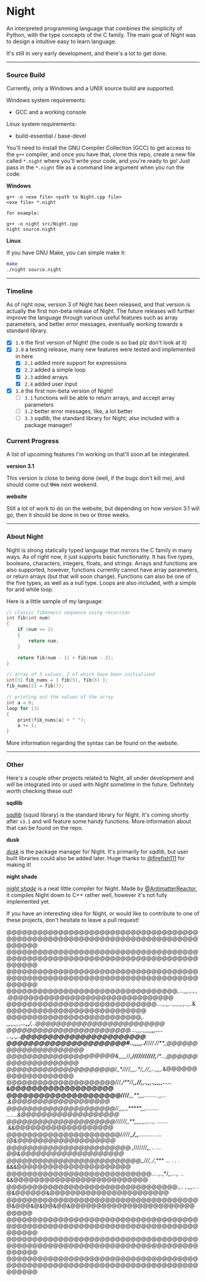 # Night

An interpreted programming language that combines the simplicity of Python, with the type concepts of the C family. The main goal of Night was to design a intuitive easy to learn language.

It's still in very early development, and there's a lot to get done.

---

### Source Build

Currently, only a Windows and a UNIX source build are supported.

Windows system requirements:
- GCC and a working console

Linux system requirements:
- build-essential / base-devel

You'll need to install the GNU Compiler Collection (GCC) to get access to the `g++` compiler, and once you have that, clone this repo, create a new file called `*.night` where you'll write your code, and you're ready to go! 
Just pass in the `*.night` file as a command line argument when you run the code:

**Windows**

```
g++ -o <exe file> <path to Night.cpp file>
<exe file> *.night

for example:

g++ -o night src/Night.cpp
night source.night
```

**Linux**

If you have GNU Make, you can simple make it:

```bash
make
./night source.night
```
---

### Timeline

As of right now, version 3 of Night has been released, and that version is actually the first non-beta release of Night. The future releases will further improve the language through various useful features such as array parameters, and better error messages, eventually working towards a standard library.

- [x] `1.0` the first version of Night! (the code is so bad plz don't look at it)
- [x] `2.0` a testing release, many new features were tested and implemented in here
  - [x] `2.1` added more support for expressions
  - [x] `2.2` added a simple loop
  - [x] `2.3` added arrays
  - [x] `2.4` added user input
- [x] `3.0` the first non-beta version of Night!
  - [ ] `3.1` functions will be able to return arrays, and accept array parameters
  - [ ] `3.2` better error messages, like, a lot better
  - [ ] `3.3` *sqdlib*, the standard library for Night; also included with a package manager!

### Current Progress

A list of upcoming features I'm working on that'll soon all be integerated.

**version 3.1**

This version is close to being done (well, if the bugs don't kill me), and should come out ~~this~~ next weekend.

**website**

Still a lot of work to do on the website, but depending on how version 3.1 will go, then it should be done in two or three weeks.

---

### About Night

Night is strong statically typed language that mirrors the C family in many ways. As of right now, it just supports basic functionality. It has five types, booleans, characters, integers, floats, and strings. Arrays and functions are also supported, however, functions currently cannot have array parameters, or return arrays (but that will soon change). Functions can also be one of the five types, as well as a null type. Loops are also included, with a simple for and while loop.

Here is a little sample of my language:

```cpp
// classic fibonacci sequence using recursion
int fib(int num)
{
    if (num <= 1)
    {
        return num;
    }

    return fib(num - 1) + fib(num - 2);
}

// array of 3 values, 2 of which have been initialized
int[3] fib_nums = [ fib(5), fib(6) ];
fib_nums[2] = fib(7);

// printing out the values of the array
int a = 0;
loop for (3)
{
    print(fib_nums[a] + " ");
    a += 1;
}
```

More information regarding the syntax can be found on the website.

---

### Other

Here's a couple other projects related to Night, all under development and will be integrated into or used with Night sometime in the future. Definitely worth checking these out!

**sqdlib**

*[sqdlib](https://github.com/DynamicSquid/sqdlib)* (squid library) is the standard library for Night. It's coming shortly after `v3.1` and will feature some handy functions. More information about that can be found on the repo.

**dusk**

*[dusk](https://github.com/firefish111/dusk)* is the package manager for Night. It's primarily for *sqdlib*, but user built libraries could also be added later. Huge thanks to [@firefish111](https://github.com/firefish111) for making it!

**night shade**

*[night shade](https://github.com/AntimatterReactor/NightShade)* is a neat little compiler for Night. Made by [@AntimatterReactor](https://github.com/AntimatterReactor), it compiles Night down to C++ rather well, however it's not fully implemented yet.

If you have an interesting idea for Night, or would like to contribute to one of these projects, don't hesitate to leave a pull request!

@@@@@@@@@@@@@@@@@@@@@@@@@@@@@@@@@@@@@@@@@@@@@@@@@@@@@@@@@@@@@@@@@@@@@@@@@@@@@@@@
@@@@@@@@@@@@@@@@@@@@@@@@@@@@@@@@@@@@@@@@@@@@@@@@@@@@@@@@@@@@@@@@@@@@@@@@@@@@@@@@
@@@@@@@@@@@@@@@@@@@@@@@@@@@@@@@@@@@@@@@@@@@@@@@@@@@@@@@@@@@@@@@@@@@@@@@@@@@@@@@@
@@@@@@@@@@@@@@@@@@@@@@@@@@@@@@@@@,...,,,.,.,., .@@@@@@@@@@@@@@@@@@@@@@@@@@@@@@@@
@@@@@@@@@@@@@@@@@@@@@@@@@@@@@....,.,,...,.,.,.,..,..&@@@@@@@@@@@@@@@@@@@@@@@@@@@
@@@@@@@@@@@@@@@@@@@@@@@@@@,.  ,,*,,,,,.,***...,,***/,..@@@@@@@@@@@@@@@@@@@@@@@@@
@@@@@@@@@@@@@@@@@@@@@@@@....,*,,.,,,,,,***,,.... ...,.,..@@@@@@@@@@@@@@@@@@@@@@@
@@@@@@@@@@@@@@@@@@@@@@#..,,,,******,./****//****//*.//**,,*@@@@@@@@@@@@@@@@@@@@@
@@@@@@@@@@@@@@@@@@@@@&,,,,,*//*****,**///*///////*/,**/*...,@@@@@@@@@@@@@@@@@@@@
@@@@@@@@@@@@@@@@@@@@@/**,,*////**,,,,.*/,**,/***/*,,..*,,,,.&@@@@@@@@@@@@@@@@@@@
@@@@@@@@@@@@@@@@@@@@@///,*/**/*/****,,*//,,.,,,.,,,,*,..... &@@@@@@@@@@@@@@@@@@@
@@@@@@@@@@@@@@@@@@@@@///****/****,,,**,,,,........  ,,...  .&@@@@@@@@@@@@@@@@@@@
@@@@@@@@@@@@@@@@@@@@@*//*,****,,,.,*****,,,......... .......&@@@@@@@@@@@@@@@@@@@
@@@@@@@@@@@@@@@@@@@@@/////*/,,**,,*,,*,*,,.,...,. ....... .&&@@@@@@@@@@@@@@@@@@@
@@@@@@@@@@@@@@@@@@@@@@/*///*/,****,*/*,,***.......... ....(@&@@@@@@@@@@@@@@@@@@@
@@@@@@@@@@@@@@@@@@@@@@@@.,*///////***,******,     .. ... @@&@@@@@@@@@@@@@@@@@@@@
@@@@@@@@@@@@@@@@@@@@@@@@@@,*,///*,./*,*** ...  .   . . &&&@@@@@@@@@@@@@@@@@@@@@@
@@@@@@@@@@@@@@@@@@@@@@@@@@@@.....,.,*/,,...,. ..    &&@@@@@@@@@@@@@@@@@@@@@@@@@@
@@@@@@@@@@@@@@@@@@@@@@@@@@@@@@@@@.,.. ,.,,,.. . @&@@@@@@&@@@@@@@@@@@@@@@@@@@@@@@
@@@@@@@@@@@@@@@@@@@@@@@@@@@@@@@@@@@@@@&@@@&@&@@&@@&@@@@@@@@@@@@@@@@@@@@@@@@@@@@@
@@@@@@@@@@@@@@@@@@@@@@@@@@@@@@@@@@@@@@@@@@@@@@@@@@@@@@@@@@@@@@@@@@@@@@@@@@@@@@@@
@@@@@@@@@@@@@@@@@@@@@@@@@@@@@@@@@@@@@@@@@@@@@@@@@@@@@@@@@@@@@@@@@@@@@@@@@@@@@@@@
@@@@@@@@@@@@@@@@@@@@@@@@@@@@@@@@@@@@@@@@@@@@@@@@@@@@@@@@@@@@@@@@@@@@@@@@@@@@@@@@
